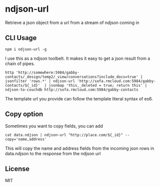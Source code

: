 # ndjson-url

Retrieve a json object from a url from a stream of ndjson coming in

## CLI Usage

    npm i ndjson-url -g

I use this as a ndjson toolbelt. It makes it easy to get a json result from a chain of pipes.

```
http 'http://somewhere:5984/gabby-contacts/_design/temp2/_view/conversations?include_docs=true' | jsonfilter 'rows.*' | ndjson-url 'http://sofa.rmcloud.com:5984/gabby-contacts/${_id}'  | jsonmap 'this._deleted = true; return this' | ndjson-to-couchdb http://sofa.rmcloud.com:5984/gabby-contacts
```    

The template url you provide can follow the template literal syntax of es6.


## Copy option

Sometimes you want to copy fields, you can add

```
cat data.ndjson | ndjson-url "http://place.com/${_id}" --copy='name,address'

```

This will copy the name and address fields from the incoming json rows in data.ndjson
 to the response from the ndjson url


## License

MIT
